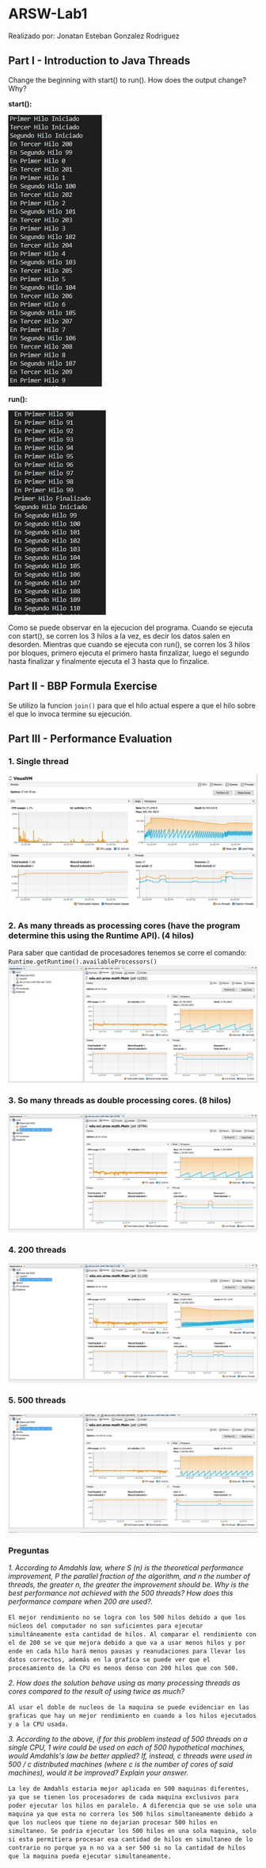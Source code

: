 # ARSW-Lab1 #

Realizado por: Jonatan Esteban Gonzalez Rodriguez

## Part I - Introduction to Java Threads ##
Change the beginning with start() to run(). How does the output change? Why?


**start():**


![](https://github.com/JonatanGonzalez09/ARSW-Lab1/blob/master/BBP_FORMULA/PARALLELISM-JAVA_THREADS_MAVEN-INTRODUCTION_BBP_FORMULA/resources/start.jpg)


**run():**


![](https://github.com/JonatanGonzalez09/ARSW-Lab1/blob/master/BBP_FORMULA/PARALLELISM-JAVA_THREADS_MAVEN-INTRODUCTION_BBP_FORMULA/resources/run.jpg)

Como se puede observar en la ejecucion del programa. Cuando se ejecuta con start(), se corren los 3 hilos a la vez, es decir los datos salen en desorden. Mientras que cuando se ejecuta con run(), se corren los 3 hilos por bloques, primero ejecuta el primero hasta finzalizar, luego el segundo hasta finalizar y finalmente ejecuta el 3 hasta que lo finzalice.

## Part II - BBP Formula Exercise ##
Se utilizo la funcion ```join()``` para que el hilo actual espere a que el hilo sobre el que lo invoca termine su ejecución.

## Part III - Performance Evaluation ## 
 ### 1. Single thread ###
 ![](https://github.com/JonatanGonzalez09/ARSW-Lab1/blob/master/BBP_FORMULA/PARALLELISM-JAVA_THREADS_MAVEN-INTRODUCTION_BBP_FORMULA/resources/unHilo.jpg)
 ### 2. As many threads as processing cores (have the program determine this using the Runtime API). (4 hilos) ###
 Para saber que cantidad de procesadores tenemos se corre el comando: ```Runtime.getRuntime().availableProcessors()```
 ![](https://github.com/JonatanGonzalez09/ARSW-Lab1/blob/master/BBP_FORMULA/PARALLELISM-JAVA_THREADS_MAVEN-INTRODUCTION_BBP_FORMULA/resources/cuatroHilos.jpg)
 ### 3. So many threads as double processing cores. (8 hilos) ###
 ![](https://github.com/JonatanGonzalez09/ARSW-Lab1/blob/master/BBP_FORMULA/PARALLELISM-JAVA_THREADS_MAVEN-INTRODUCTION_BBP_FORMULA/resources/ochoHilos.jpg)
 ### 4.  200 threads ###
 ![](https://github.com/JonatanGonzalez09/ARSW-Lab1/blob/master/BBP_FORMULA/PARALLELISM-JAVA_THREADS_MAVEN-INTRODUCTION_BBP_FORMULA/resources/200Hilos.jpg)
 ### 5.  500 threads ###
 ![](https://github.com/JonatanGonzalez09/ARSW-Lab1/blob/master/BBP_FORMULA/PARALLELISM-JAVA_THREADS_MAVEN-INTRODUCTION_BBP_FORMULA/resources/500Hilos.jpg)
 
 ### **Preguntas** ###
_1. According to Amdahls law, where S (n) is the theoretical performance improvement, P the parallel fraction of the algorithm, and n the number of threads, the greater n, the greater the improvement should be. Why is the best performance not achieved with the 500 threads? How does this performance compare when 200 are used?._

 ``` El mejor rendimiento no se logra con los 500 hilos debido a que los núcleos del computador no son suficientes para ejecutar simultáneamente esta cantidad de hilos. Al comparar el rendimiento con el de 200 se ve que mejora debido a que va a usar menos hilos y por ende en cada hilo hará menos pausas y reanudaciones para llevar los datos correctos, además en la grafica se puede ver que el procesamiento de la CPU es menos denso con 200 hilos que con 500. ```
 
 _2. How does the solution behave using as many processing threads as cores compared to the result of using twice as much?_
 
 ``` Al usar el doble de nucleos de la maquina se puede evidenciar en las graficas que hay un mejor rendimiento en cuando a los hilos ejecutados y a la CPU usada. ```
 
 _3. According to the above, if for this problem instead of 500 threads on a single CPU, 1 wire could be used on each of 500 hypothetical machines, would Amdahls's law be better applied? If, instead, c threads were used in 500 / c distributed machines (where c is the number of cores of said machines), would it be improved? Explain your answer._
 
 ``` La ley de Amdahls estaria mejor aplicada en 500 maquinas diferentes, ya que se tienen los procesadores de cada maquina exclusivos para poder ejecutar los hilos en paralelo. A diferencia que se use solo una maquina ya que esta no correra los 500 hilos simultaneamente debido a que los nucleos que tiene no dejarian procesar 500 hilos en simultaneo. Se podria ejecutar los 500 hilos en una sola maquina, solo si esta permitiera procesar esa cantidad de hilos en simultaneo de lo contrario no porque ya n no va a ser 500 si no la cantidad de hilos que la maquina pueda ejecutar simultaneamente. ```
